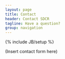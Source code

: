 ```yaml
---
layout: page
title: Contact
header: Contact SDCR
tagline: Have a question?
group: navigation
---
```

{% include JB/setup %}

(Insert contact form here)
